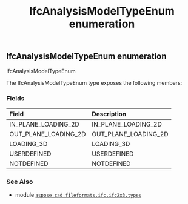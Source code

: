 ﻿---
title: IfcAnalysisModelTypeEnum enumeration
second_title: Aspose.CAD for Python via .NET API References
description: 
type: docs
weight: 1730
url: /aspose.cad.fileformats.ifc.ifc2x3.types/ifcanalysismodeltypeenum/
is_root: false
---

## IfcAnalysisModelTypeEnum enumeration

IfcAnalysisModelTypeEnum



The IfcAnalysisModelTypeEnum type exposes the following members:

### Fields
| Field | Description |
| :- | :- |
| IN_PLANE_LOADING_2D | IN_PLANE_LOADING_2D |
| OUT_PLANE_LOADING_2D | OUT_PLANE_LOADING_2D |
| LOADING_3D | LOADING_3D |
| USERDEFINED | USERDEFINED |
| NOTDEFINED | NOTDEFINED |



### See Also
* module [`aspose.cad.fileformats.ifc.ifc2x3.types`](..)
